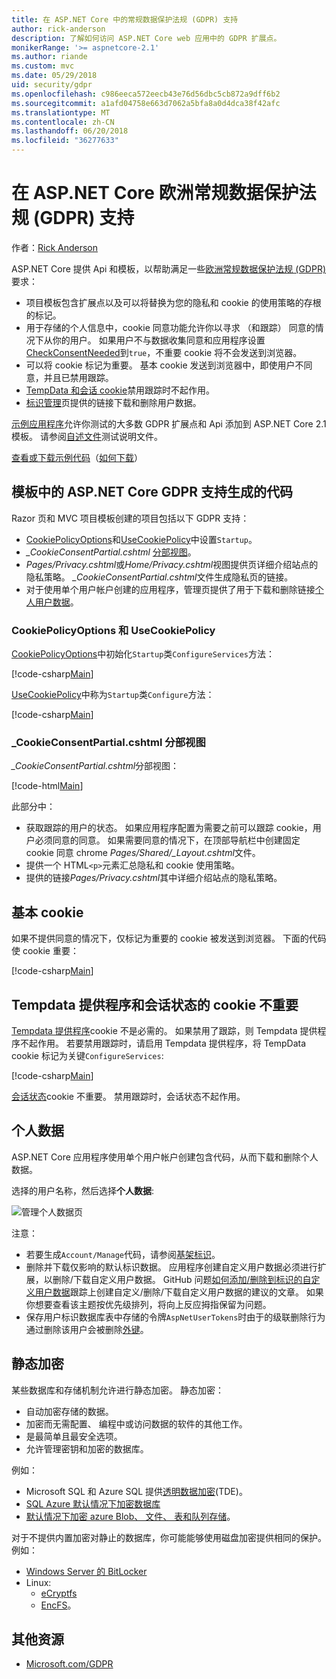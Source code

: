 ```yaml
---
title: 在 ASP.NET Core 中的常规数据保护法规 (GDPR) 支持
author: rick-anderson
description: 了解如何访问 ASP.NET Core web 应用中的 GDPR 扩展点。
monikerRange: '>= aspnetcore-2.1'
ms.author: riande
ms.custom: mvc
ms.date: 05/29/2018
uid: security/gdpr
ms.openlocfilehash: c986eeca572eecb43e76d56dbc5cb872a9dff6b2
ms.sourcegitcommit: a1afd04758e663d7062a5bfa8a0d4dca38f42afc
ms.translationtype: MT
ms.contentlocale: zh-CN
ms.lasthandoff: 06/20/2018
ms.locfileid: "36277633"
---
```

# <a name="eu-general-data-protection-regulation-gdpr-support-in-aspnet-core"></a>在 ASP.NET Core 欧洲常规数据保护法规 (GDPR) 支持

作者：[Rick Anderson](https://twitter.com/RickAndMSFT)

ASP.NET Core 提供 Api 和模板，以帮助满足一些[欧洲常规数据保护法规 (GDPR)](https://www.eugdpr.org/)要求：

* 项目模板包含扩展点以及可以将替换为您的隐私和 cookie 的使用策略的存根的标记。
* 用于存储的个人信息中，cookie 同意功能允许你以寻求 （和跟踪） 同意的情况下从你的用户。 如果用户不与数据收集同意和应用程序设置[CheckConsentNeeded](/dotnet/api/microsoft.aspnetcore.builder.cookiepolicyoptions.checkconsentneeded)到`true`，不重要 cookie 将不会发送到浏览器。
* 可以将 cookie 标记为重要。 基本 cookie 发送到浏览器中，即使用户不同意，并且已禁用跟踪。
* [TempData 和会话 cookie](#tempdata)禁用跟踪时不起作用。
* [标识管理](#pd)页提供的链接下载和删除用户数据。

[示例应用程序](https://github.com/aspnet/Docs/tree/live/aspnetcore/security/gdpr/sample)允许你测试的大多数 GDPR 扩展点和 Api 添加到 ASP.NET Core 2.1 模板。 请参阅[自述文件](https://github.com/aspnet/Docs/tree/live/aspnetcore/security/gdpr/sample)测试说明文件。

[查看或下载示例代码](https://github.com/aspnet/Docs/tree/live/aspnetcore/security/gdpr/sample)（[如何下载](xref:tutorials/index#how-to-download-a-sample)）

## <a name="aspnet-core-gdpr-support-in-template-generated-code"></a>模板中的 ASP.NET Core GDPR 支持生成的代码

Razor 页和 MVC 项目模板创建的项目包括以下 GDPR 支持：

* [CookiePolicyOptions](/dotnet/api/microsoft.aspnetcore.builder.cookiepolicyoptions)和[UseCookiePolicy](/dotnet/api/microsoft.aspnetcore.builder.cookiepolicyappbuilderextensions.usecookiepolicy)中设置`Startup`。
* *_CookieConsentPartial.cshtml* [分部视图](xref:mvc/views/tag-helpers/builtin-th/partial-tag-helper)。
* *Pages/Privacy.cshtml*或*Home/Privacy.cshtml*视图提供页详细介绍站点的隐私策略。 *_CookieConsentPartial.cshtml*文件生成隐私页的链接。
* 对于使用单个用户帐户创建的应用程序，管理页提供了用于下载和删除链接[个人用户数据](#pd)。

### <a name="cookiepolicyoptions-and-usecookiepolicy"></a>CookiePolicyOptions 和 UseCookiePolicy

[CookiePolicyOptions](/dotnet/api/microsoft.aspnetcore.builder.cookiepolicyoptions)中初始化`Startup`类`ConfigureServices`方法：

[!code-csharp[Main](gdpr/sample/Startup.cs?name=snippet1&highlight=14-20)]

[UseCookiePolicy](/dotnet/api/microsoft.aspnetcore.builder.cookiepolicyappbuilderextensions.usecookiepolicy)中称为`Startup`类`Configure`方法：

[!code-csharp[Main](gdpr/sample/Startup.cs?name=snippet1&highlight=49)]

### <a name="cookieconsentpartialcshtml-partial-view"></a>_CookieConsentPartial.cshtml 分部视图

*_CookieConsentPartial.cshtml*分部视图：

[!code-html[Main](gdpr/sample/RP/Pages/Shared/_CookieConsentPartial.cshtml)]

此部分中：

* 获取跟踪的用户的状态。 如果应用程序配置为需要之前可以跟踪 cookie，用户必须同意的同意。 如果需要同意的情况下，在顶部导航栏中创建固定 cookie 同意 chrome *Pages/Shared/_Layout.cshtml*文件。
* 提供一个 HTML`<p>`元素汇总隐私和 cookie 使用策略。
* 提供的链接*Pages/Privacy.cshtml*其中详细介绍站点的隐私策略。

## <a name="essential-cookies"></a>基本 cookie

如果不提供同意的情况下，仅标记为重要的 cookie 被发送到浏览器。 下面的代码使 cookie 重要：

[!code-csharp[Main](gdpr/sample/RP/Pages/Cookie.cshtml.cs?name=snippet1&highlight=5)]

<a name="tempdata"></a>

## <a name="tempdata-provider-and-session-state-cookies-are-not-essential"></a>Tempdata 提供程序和会话状态的 cookie 不重要

[Tempdata 提供程序](xref:fundamentals/app-state#tempdata)cookie 不是必需的。 如果禁用了跟踪，则 Tempdata 提供程序不起作用。 若要禁用跟踪时，请启用 Tempdata 提供程序，将 TempData cookie 标记为关键`ConfigureServices`:

[!code-csharp[Main](gdpr/sample/RP/Startup.cs?name=snippet1)]

[会话状态](xref:fundamentals/app-state)cookie 不重要。 禁用跟踪时，会话状态不起作用。

<a name="pd"></a>

## <a name="personal-data"></a>个人数据

ASP.NET Core 应用程序使用单个用户帐户创建包含代码，从而下载和删除个人数据。

选择的用户名称，然后选择**个人数据**:

![管理个人数据页](gdpr/_static/pd.png)

注意：

* 若要生成`Account/Manage`代码，请参阅[基架标识](xref:security/authentication/scaffold-identity)。
* 删除并下载仅影响的默认标识数据。 应用程序创建自定义用户数据必须进行扩展，以删除/下载自定义用户数据。 GitHub 问题[如何添加/删除到标识的自定义用户数据](https://github.com/aspnet/Docs/issues/6226)跟踪上创建自定义/删除/下载自定义用户数据的建议的文章。 如果你想要查看该主题按优先级排列，将向上反应拇指保留为问题。
* 保存用户标识数据库表中存储的令牌`AspNetUserTokens`时由于的级联删除行为通过删除该用户会被删除[外键](https://github.com/aspnet/Identity/blob/release/2.1/src/EF/IdentityUserContext.cs#L152)。

## <a name="encryption-at-rest"></a>静态加密

某些数据库和存储机制允许进行静态加密。 静态加密：

* 自动加密存储的数据。
* 加密而无需配置、 编程中或访问数据的软件的其他工作。
* 是最简单且最安全选项。
* 允许管理密钥和加密的数据库。

例如：

* Microsoft SQL 和 Azure SQL 提供[透明数据加密](/sql/relational-databases/security/encryption/transparent-data-encryption)(TDE)。
* [SQL Azure 默认情况下加密数据库](https://azure.microsoft.com/updates/newly-created-azure-sql-databases-encrypted-by-default/)
* [默认情况下加密 azure Blob、 文件、 表和队列存储](https://azure.microsoft.com/blog/announcing-default-encryption-for-azure-blobs-files-table-and-queue-storage/)。

对于不提供内置加密对静止的数据库，你可能能够使用磁盘加密提供相同的保护。 例如：

* [Windows Server 的 BitLocker](/windows/security/information-protection/bitlocker/bitlocker-how-to-deploy-on-windows-server)
* Linux:
  * [eCryptfs](https://launchpad.net/ecryptfs)
  * [EncFS](https://github.com/vgough/encfs)。

## <a name="additional-resources"></a>其他资源

* [Microsoft.com/GDPR](https://www.microsoft.com/en-us/trustcenter/Privacy/GDPR)
